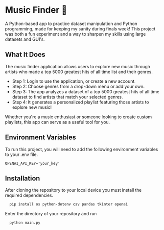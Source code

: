 
# Music Finder 🎵

A Python-based app to practice dataset manipulation and Python programming, made for keeping my sanity during finals week! This project was both a fun experiment and a way to sharpen my skills using large datasets and GUI's.



## What It Does

The music finder application allows users to explore new music through artists who made a top 5000 greatest hits of all time list and their genres. 

- Step 1: Login to use the application, or create a new account.
- Step 2: Choose genres from a drop-down menu or add your own.
- Step 3: The app analyzes a dataset of a top 5000 greatest hits of all time dataset to find artists that match your selected genres.
- Step 4: It generates a personalized playlist featuring those artists to explore new music!

Whether you're a music enthusiast or someone looking to create custom playlists,  this app can serve as a useful tool for you.


## Environment Variables

To run this project, you will need to add the following environment variables to your .env file.

`OPENAI_API_KEY='your_key'`



## Installation

After cloning the repository to your local device you must install the required dependencies.

```bash
  pip install os python-dotenv csv pandas tkinter openai
```
    
Enter the directory of your repository and run
```bash
  python main.py
```